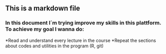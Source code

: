 ## This is a markdown file
### In this document I´m trying improve my skills in this plattform. To achieve my goal I wanna do:
*Read and understand every lecture in the course
*Repeat the sections about codes and utilities in the program (R, git)

